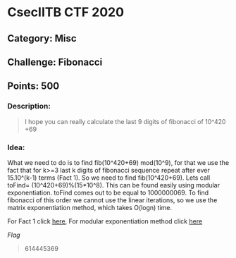 # CsecIITB CTF 2020
## Category: Misc
## Challenge: Fibonacci
## Points: 500
### Description:

> I hope you can really calculate the last 9 digits of fibonacci of 10^420 +69

### Idea: 

What we need to do is to find fib(10^420+69) mod(10^9), for that we use the fact that for k>=3 last k digits
of fibonacci sequence repeat after ever 15.10^(k-1) terms (Fact 1). So we need to find fib(10^420+69).
Lets call toFind= (10^420+69)%(15*10^8). This can be found easily using modular exponentiation.
toFind comes out to be equal to 1000000069. To find fibonacci of this order we cannot use the linear iterations, so we use
the matrix exponentiation method, which takes O(logn) time.

For Fact 1 click [here](https://math.stackexchange.com/questions/1353119/last-10-digits-of-the-billionth-fibonacci-number),
For modular exponentiation method click [here](http://fusharblog.com/solving-linear-recurrence-for-programming-contest/)

*Flag*
> 614445369


